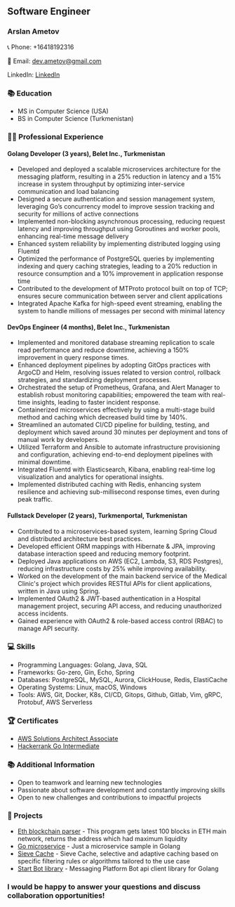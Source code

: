 ## Software Engineer

### Arslan Ametov

📞 Phone: +16418192316

📧 Email: dev.ametov@gmail.com

LinkedIn: [LinkedIn](https://wwww.linkedin.com/in/dev-ametov)

### 📚 Education

- MS in Computer Science (USA)
- BS in Computer Science (Turkmenistan)

### 👨‍💻 Professional Experience

#### Golang Developer (3 years), Belet Inc., Turkmenistan

- Developed and deployed a scalable microservices architecture for the messaging platform, resulting in a 25% reduction in latency and a 15% increase in system throughput by optimizing inter-service communication and load balancing
- Designed a secure authentication and session management system, leveraging Go’s concurrency model to improve session tracking and security for millions of active connections
- Implemented non-blocking asynchronous processing, reducing request latency and improving throughput using Goroutines and worker pools, enhancing real-time message delivery
- Enhanced system reliability by implementing distributed logging using Fluentd
- Optimized the performance of PostgreSQL queries by implementing indexing and query caching strategies, leading to a 20% reduction in resource consumption and a 10% improvement in application response time
- Contributed to the development of MTProto protocol built on top of TCP; ensures secure communication between server and client applications
- Integrated Apache Kafka for high-speed event streaming, enabling the system to handle millions of messages per second with minimal latency

#### DevOps Engineer (4 months), Belet Inc., Turkmenistan

- Implemented and monitored database streaming replication to scale read performance and reduce downtime, achieving a 150% improvement in query response times.
- Enhanced deployment pipelines by adopting GitOps practices with ArgoCD and Helm, resolving issues related to version control, rollback strategies, and standardizing deployment processes.
- Orchestrated the setup of Prometheus, Grafana, and Alert Manager to establish robust monitoring capabilities; empowered the team with real-time insights, leading to faster incident response.
- Containerized microservices effectively by using a multi-stage build method and caching which decreased build time by 140%.
- Streamlined an automated CI/CD pipeline for building, testing, and deployment which saved around 30 minutes per deployment and tons of manual work by developers.
- Utilized Terraform and Ansible to automate infrastructure provisioning and configuration, achieving end-to-end deployment pipelines with minimal downtime.
- Integrated Fluentd with Elasticsearch, Kibana, enabling real-time log visualization and analytics for operational insights.
- Implemented distributed caching with Redis, enhancing system resilience and achieving sub-millisecond response times, even during peak traffic.

#### Fullstack Developer (2 years), Turkmenportal, Turkmenistan

- Contributed to a microservices-based system, learning Spring Cloud and distributed architecture best practices.
- Developed efficient ORM mappings with Hibernate &amp; JPA, improving database interaction speed and reducing memory footprint.
- Deployed Java applications on AWS (EC2, Lambda, S3, RDS Postgres), reducing infrastructure costs by 25% while improving availability.
- Worked on the development of the main backend service of the Medical Clinic's project which provides RESTful APIs for client applications, written in Java using Spring.
- Implemented OAuth2 &amp; JWT-based authentication in a Hospital management project, securing API access, and reducing unauthorized access incidents.
- Gained experience with OAuth2 &amp; role-based access control (RBAC) to manage API security.


### 💻 Skills

- Programming Languages: Golang, Java, SQL
- Frameworks: Go-zero, Gin, Echo, Spring
- Databases: PostgreSQL, MySQL, Aurora, ClickHouse, Redis, ElastiCache
- Operating Systems: Linux, macOS, Windows
- Tools: AWS, Git, Docker, K8s, CI/CD, Gitops, Github, Gitlab, Vim, gRPC, Protobuf, AWS Serverless

### 🏆 Certificates

- [AWS Solutions Architect Associate](https://www.credly.com/badges/1d70701f-1852-4b3d-b28c-54d557241f07/linked_in_profile)
- [Hackerrank Go Intermediate](https://www.hackerrank.com/certificates/0ce5a32eb0e9)

### 📚 Additional Information

- Open to teamwork and learning new technologies
- Passionate about software development and constantly improving skills
- Open to new challenges and contributions to impactful projects

### 📃 Projects

- [Eth blockchain parser](https://github.com/ametow/getblock) - This program gets latest 100 blocks in ETH main network, returns the address which had maximum liquidity
- [Go microservice](https://github.com/ametow/go-microservice) - Just a microservice sample in Golang
- [Sieve Cache](https://github.com/ametow/sieve-cache) - Sieve Cache, selective and adaptive caching based on specific filtering rules or algorithms tailored to the use case
- [Start Bot library](https://github.com/ametow/start-bot-api) - Messaging Platform Bot api client library for Golang

### I would be happy to answer your questions and discuss collaboration opportunities!
